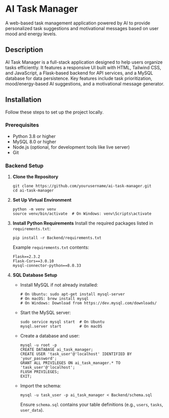 # AI Task Manager

A web-based task management application powered by AI to provide personalized task suggestions and motivational messages based on user mood and energy levels.

## Description

AI Task Manager is a full-stack application designed to help users organize tasks efficiently. It features a responsive UI built with HTML, Tailwind CSS, and JavaScript, a Flask-based backend for API services, and a MySQL database for data persistence. Key features include task prioritization, mood/energy-based AI suggestions, and a motivational message generator.

## Installation

Follow these steps to set up the project locally.

### Prerequisites

- Python 3.8 or higher
- MySQL 8.0 or higher
- Node.js (optional, for development tools like live server)
- Git

### Backend Setup

1. **Clone the Repository**
   ```
   git clone https://github.com/yourusername/ai-task-manager.git
   cd ai-task-manager
   ```

2. **Set Up Virtual Environment**
   ```
   python -m venv venv
   source venv/bin/activate  # On Windows: venv\Scripts\activate
   ```

3. **Install Python Requirements**
   Install the required packages listed in `requirements.txt`:
   ```
   pip install -r Backend/requirements.txt
   ```
   Example `requirements.txt` contents:
   ```
   Flask==2.3.2
   Flask-Cors==3.0.10
   mysql-connector-python==8.0.33
   ```

4. **SQL Database Setup**
   - Install MySQL if not already installed:
     ```
     # On Ubuntu: sudo apt-get install mysql-server
     # On macOS: brew install mysql
     # On Windows: Download from https://dev.mysql.com/downloads/
     ```
   - Start the MySQL server:
     ```
     sudo service mysql start  # On Ubuntu
     mysql.server start        # On macOS
     ```
   - Create a database and user:
     ```
     mysql -u root -p
     CREATE DATABASE ai_task_manager;
     CREATE USER 'task_user'@'localhost' IDENTIFIED BY 'your_password';
     GRANT ALL PRIVILEGES ON ai_task_manager.* TO 'task_user'@'localhost';
     FLUSH PRIVILEGES;
     EXIT;
     ```
   - Import the schema:
     ```
     mysql -u task_user -p ai_task_manager < Backend/schema.sql
     ```
     Ensure `schema.sql` contains your table definitions (e.g., `users`, `tasks`, `user_data`).
